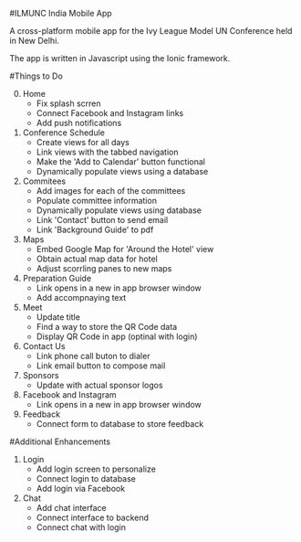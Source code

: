 #ILMUNC India Mobile App

A cross-platform mobile app for the Ivy League Model UN Conference held in New Delhi.

The app is written in Javascript using the Ionic framework. 

#Things to Do

0. Home
	* Fix splash scrren 
	* Connect Facebook and Instagram links
	* Add push notifications
1. Conference Schedule
	* Create views for all days
	* Link views with the tabbed navigation
	* Make the 'Add to Calendar' button functional
	* Dynamically populate views using a database
2. Commitees
	* Add images for each of the committees
	* Populate committee information 
	* Dynamically populate views using database
	* Link 'Contact' button to send email
	* Link 'Background Guide' to pdf
3. Maps
	* Embed Google Map for 'Around the Hotel' view
	* Obtain actual map data for hotel
	* Adjust scorrling panes to new maps
4. Preparation Guide
	* Link opens in a new in app browser window
	* Add accompnaying text
5. Meet
	* Update title
	* Find a way to store the QR Code data
	* Display QR Code in app (optinal with login)
6. Contact Us
	* Link phone call buton to dialer
	* Link email button to compose mail
7. Sponsors
	* Update with actual sponsor logos
8. Facebook and Instagram
	* Link opens in a new in app browser window
9. Feedback
	* Connect form to database to store feedback

#Additional Enhancements

1. Login 
	* Add login screen to personalize
	* Connect login to database
	* Add login via Facebook
2. Chat
	* Add chat interface
	* Connect interface to backend
	* Connect chat with login
	